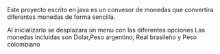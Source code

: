Este proyecto escrito en java es un convesor de monedas que convertira diferentes monedas de forma sencilla.

Al inicializarlo se desplazara un menu con las diferentes opciones
Las monedas incluidas son Dolar,Peso argentino, Real brasileño y Peso colombiano

